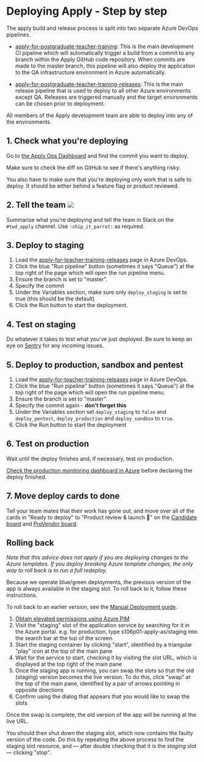 # Deploying Apply - Step by step  

The apply build and release process is split into two separate Azure DevOps pipelines.

- [apply-for-postgraduate-teacher-training](https://dfe-ssp.visualstudio.com/Become-A-Teacher/_build?definitionId=49&_a=summary): This is the main development CI pipeline which will automatically trigger a build from a commit to any branch within the Apply GitHub code repository. When commits are made to the master branch, this pipeline will also deploy the application to the QA infrastructure environment in Azure automatically.

- [apply-for-postgraduate-teacher-training-releases](https://dfe-ssp.visualstudio.com/Become-A-Teacher/_build?definitionId=325&_a=summary): This is the main release pipeline that is used to deploy to all other Azure environments except QA. Releases are triggered manually and the target environments can be chosen prior to deployment.

All members of the Apply development team are able to deploy into any of the environments.

## 1. Check what you're deploying

Go to [the Apply Ops Dashboard](https://apply-ops-dashboard.herokuapp.com/) and find the commit you want to deploy.

Make sure to check the diff on GitHub to see if there's anything risky.

You also have to make sure that you're deploying only work that is safe to deploy. It should be either behind a feature flag or product reviewed. 

## 2. Tell the team ![](https://cultofthepartyparrot.com/parrots/shipitparrot.gif)

Summarise what you're deploying and tell the team in Slack on the `#twd_apply` channel. Use `:ship_it_parrot:` as required.

## 3. Deploy to staging

1. Load the [apply-for-teacher-training-releases](https://dfe-ssp.visualstudio.com/Become-A-Teacher/_build?definitionId=325&_a=summary) page in Azure DevOps.
1. Click the blue "Run pipeline" button (sometimes it says "Queue") at the top right of the page which will open the run pipeline menu.
1. Ensure the branch is set to "master".
1. Specify the commit
1. Under the Variables section, make sure only `deploy_staging` is set to true (this should be the default)
1. Click the Run button to start the deployment.

## 4. Test on staging

Do whatever it takes to test what you've just deployed. Be sure to keep an eye on [Sentry](https://sentry.io/organizations/dfe-bat/issues/?project=1765973) for any incoming issues.

## 5. Deploy to production, sandbox and pentest

1. Load the [apply-for-teacher-training-releases](https://dfe-ssp.visualstudio.com/Become-A-Teacher/_build?definitionId=325&_a=summary) page in Azure DevOps.
1. Click the blue "Run pipeline" button (sometimes it says "Queue") at the top right of the page which will open the run pipeline menu.
1. Ensure the branch is set to "master".
1. Specify the commit again - **don't forget this**
1. Under the Variables section set `deploy_staging` to `false` and `deploy_pentest`, `deploy_production` and `deploy_sandbox` to `true`.
1. Click the Run button to start the deployment

## 6. Test on production

Wait until the deploy finishes and, if necessary, test on production.

[Check the production monitoring dashboard in
Azure](https://portal.azure.com/#@platform.education.gov.uk/dashboard/arm/subscriptions/67722207-6a10-4c7d-b4bc-c72caa76ef12/resourceGroups/s106p01-apply/providers/Microsoft.Portal/dashboards/s106p01-apply-dashboard)
before declaring the deploy finished.

## 7. Move deploy cards to done

Tell your team mates that their work has gone out, and move over all of the cards in "Ready to deploy" to "Product review & launch 🚀" on the [Candidate board](https://trello.com/b/aRIgjf0y/candidate-team-board) and [ProVendor board](https://trello.com/b/5IiPW0Ok/team-board-apply).

## Rolling back

*Note that this advice does not apply if you are deploying changes to the Azure
templates. If you deploy breaking Azure template changes, the only way to roll
back is to run a full redeploy.*

Because we operate blue/green deployments, the previous version of the app is
always available in the staging slot. To roll back to it, follow these
instructions.

To roll back to an earlier version, see the [Manual Deployment guide](manual-deployment.md).

1. [Obtain elevated permissions using Azure PIM](pim-guide.md)
1. Visit the "staging" slot of the application service by searching
for it in the Azure portal. e.g. for production, type s106p01-apply-as/staging into the search bar at the top of the screen.
1. Start the staging container by clicking "start", identified by a triangular "play" icon at the top of the main pane
1. Wait for the service to start, checking it by visiting the slot URL, which is displayed at the top right of the main pane
1. Once the staging app is running, you can swap the slots so that the old (staging) version becomes the live version. To do this, click "swap" at the top of the main pane, identified by a pair of arrows pointing in opposite directions
1. Confirm using the dialog that appears that you would like to swap the slots

Once the swap is complete, the old version of the app will be running at the live URL.

You should then shut down the staging slot, which now contains the faulty
version of the code. Do this by repeating the above process to find the staging
slot resource, and — after double checking that it is the *staging* slot
— clicking "stop".
